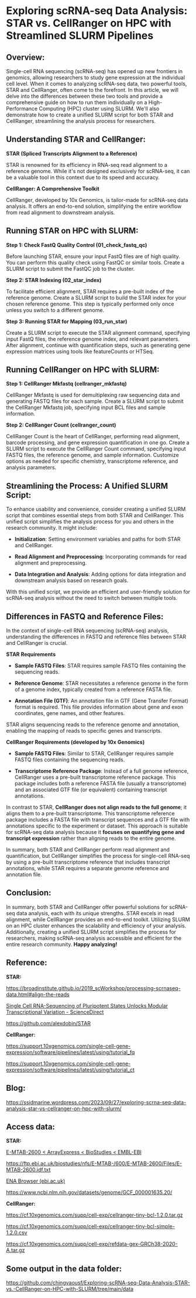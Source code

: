 # Exploring scRNA-seq Data Analysis: STAR vs. CellRanger on HPC with Streamlined SLURM Pipelines

## **Overview:**

Single-cell RNA sequencing (scRNA-seq) has opened up new frontiers in genomics, allowing researchers to study gene expression at the individual cell level. When it comes to analyzing scRNA-seq data, two powerful tools, STAR and CellRanger, often come to the forefront. In this article, we will delve into the differences between these two tools and provide a comprehensive guide on how to run them individually on a High-Performance Computing (HPC) cluster using SLURM. We'll also demonstrate how to create a unified SLURM script for both STAR and CellRanger, streamlining the analysis process for researchers.

## **Understanding STAR and CellRanger:**

**STAR (Spliced Transcripts Alignment to a Reference)**

STAR is renowned for its efficiency in RNA-seq read alignment to a reference genome. While it's not designed exclusively for scRNA-seq, it can be a valuable tool in this context due to its speed and accuracy.

**CellRanger: A Comprehensive Toolkit**

CellRanger, developed by 10x Genomics, is tailor-made for scRNA-seq data analysis. It offers an end-to-end solution, simplifying the entire workflow from read alignment to downstream analysis.

## **Running STAR on HPC with SLURM:**

**Step 1: Check FastQ Quality Control (01_check_fastq_qc)**

Before launching STAR, ensure your input FastQ files are of high quality. You can perform this quality check using FastQC or similar tools. Create a SLURM script to submit the FastQC job to the cluster.

**Step 2: STAR Indexing (02_star_index)**

To facilitate efficient alignment, STAR requires a pre-built index of the reference genome. Create a SLURM script to build the STAR index for your chosen reference genome. This step is typically performed only once unless you switch to a different genome.

**Step 3: Running STAR for Mapping (03_run_star)**

Create a SLURM script to execute the STAR alignment command, specifying input FastQ files, the reference genome index, and relevant parameters. After alignment, continue with quantification steps, such as generating gene expression matrices using tools like featureCounts or HTSeq.

## **Running CellRanger on HPC with SLURM:**

**Step 1: CellRanger Mkfastq (cellranger_mkfastq)**

CellRanger Mkfastq is used for demultiplexing raw sequencing data and generating FASTQ files for each sample. Create a SLURM script to submit the CellRanger Mkfastq job, specifying input BCL files and sample information.

**Step 2: CellRanger Count (cellranger_count)**

CellRanger Count is the heart of CellRanger, performing read alignment, barcode processing, and gene expression quantification in one go. Create a SLURM script to execute the CellRanger Count command, specifying input FASTQ files, the reference genome, and sample information. Customize options as needed for specific chemistry, transcriptome reference, and analysis parameters.

## **Streamlining the Process: A Unified SLURM Script:**

To enhance usability and convenience, consider creating a unified SLURM script that combines essential steps from both STAR and CellRanger. This unified script simplifies the analysis process for you and others in the research community. It might include:

-   **Initialization**: Setting environment variables and paths for both STAR and CellRanger.

-   **Read Alignment and Preprocessing**: Incorporating commands for read alignment and preprocessing.

-   **Data Integration and Analysis**: Adding options for data integration and downstream analysis based on research goals.

With this unified script, we provide an efficient and user-friendly solution for scRNA-seq analysis without the need to switch between multiple tools.

## **Differences in FASTQ and Reference Files:**

In the context of single-cell RNA sequencing (scRNA-seq) analysis, understanding the differences in FASTQ and reference files between STAR and CellRanger is crucial.

**STAR Requirements**

-   **Sample FASTQ Files**: STAR requires sample FASTQ files containing the sequencing reads.

-   **Reference Genome**: STAR necessitates a reference genome in the form of a genome index, typically created from a reference FASTA file.

-   **Annotation File (GTF)**: An annotation file in GTF (Gene Transfer Format) format is required. This file provides information about gene and exon coordinates, gene names, and other features.

STAR aligns sequencing reads to the reference genome and annotation, enabling the mapping of reads to specific genes and transcripts.

**CellRanger Requirements (developed by 10x Genomics)**

-   **Sample FASTQ Files**: Similar to STAR, CellRanger requires sample FASTQ files containing the sequencing reads.

-   **Transcriptome Reference Package**: Instead of a full genome reference, CellRanger uses a pre-built transcriptome reference package. This package includes both a reference FASTA file (usually a transcriptome) and an associated GTF file (or equivalent) containing transcript annotations.

In contrast to STAR, **CellRanger does not align reads to the full genome**; it aligns them to a pre-built transcriptome. This transcriptome reference package includes a FASTA file with transcript sequences and a GTF file with annotations specific to the experiment or dataset. This approach is suitable for scRNA-seq data analysis because it **focuses on quantifying gene and transcript expression** rather than aligning reads to the entire genome.

In summary, both STAR and CellRanger perform read alignment and quantification, but CellRanger simplifies the process for single-cell RNA-seq by using a pre-built transcriptome reference that includes transcript annotations, while STAR requires a separate genome reference and annotation file.

## **Conclusion:**

In summary, both STAR and CellRanger offer powerful solutions for scRNA-seq data analysis, each with its unique strengths. STAR excels in read alignment, while CellRanger provides an end-to-end toolkit. Utilizing SLURM on an HPC cluster enhances the scalability and efficiency of your analysis. Additionally, creating a unified SLURM script simplifies the process for researchers, making scRNA-seq analysis accessible and efficient for the entire research community. **Happy analyzing!**

## Reference:

**STAR:**

<https://broadinstitute.github.io/2019_scWorkshop/processing-scrnaseq-data.html#align-the-reads>

[Single Cell RNA-Sequencing of Pluripotent States Unlocks Modular Transcriptional Variation - ScienceDirect](https://www.sciencedirect.com/science/article/pii/S193459091500418X?via%3Dihub)

<https://github.com/alexdobin/STAR>

**CellRanger:**

<https://support.10xgenomics.com/single-cell-gene-expression/software/pipelines/latest/using/tutorial_fq>

<https://support.10xgenomics.com/single-cell-gene-expression/software/pipelines/latest/using/tutorial_ct>

## Blog:

<https://ssidmarine.wordpress.com/2023/09/27/exploring-scrna-seq-data-analysis-star-vs-cellranger-on-hpc-with-slurm/>

## Access data:

**STAR:**

[E-MTAB-2600 \< ArrayExpress \< BioStudies \< EMBL-EBI](https://www.ebi.ac.uk/biostudies/arrayexpress/studies/E-MTAB-2600?accession=E-MTAB-2600)

<https://ftp.ebi.ac.uk/biostudies/nfs/E-MTAB-/600/E-MTAB-2600/Files/E-MTAB-2600.idf.txt>

[ENA Browser (ebi.ac.uk)](https://www.ebi.ac.uk/ena/browser/view/ERR1211176?dataType=RUN)

<https://www.ncbi.nlm.nih.gov/datasets/genome/GCF_000001635.20/>

**CellRanger:**

<https://cf.10xgenomics.com/supp/cell-exp/cellranger-tiny-bcl-1.2.0.tar.gz>

<https://cf.10xgenomics.com/supp/cell-exp/cellranger-tiny-bcl-simple-1.2.0.csv>

<https://cf.10xgenomics.com/supp/cell-exp/refdata-gex-GRCh38-2020-A.tar.gz>

## Some output in the data folder:

<https://github.com/chingyaousf/Exploring-scRNA-seq-Data-Analysis-STAR-vs.-CellRanger-on-HPC-with-SLURM/tree/main/data>
